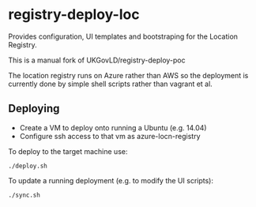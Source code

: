 # registry-deploy-loc

Provides configuration, UI templates and bootstraping for the Location Registry.

This is a manual fork of UKGovLD/registry-deploy-poc

The location registry runs on Azure rather than AWS so the deployment is currently done by simple shell scripts rather than vagrant et al.

## Deploying

   * Create a VM to deploy onto running a Ubuntu (e.g. 14.04)
   * Configure ssh access to that vm as azure-locn-registry

To deploy to the target machine use:

    ./deploy.sh

To update a running deployment (e.g. to modify the UI scripts):

    ./sync.sh

    